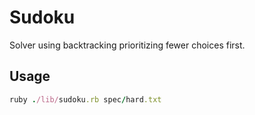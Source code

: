 # Sudoku

Solver using backtracking prioritizing fewer choices first.

## Usage
```ruby
ruby ./lib/sudoku.rb spec/hard.txt
```
